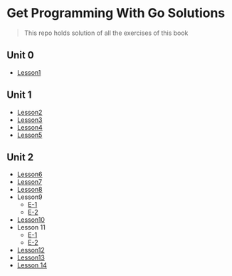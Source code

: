 # Get Programming With Go Solutions
> This repo holds solution of all the exercises of this book

## Unit 0
- [Lesson1](/Unit0/main.go)

## Unit 1
- [Lesson2](/Unit1/Lesson2/main.go)
- [Lesson3](/Unit1/Lesson3/main.go)
- [Lesson4](/Unit1/Lesson4/main.go)
- [Lesson5](/Unit1/Lesson5/main.go)

## Unit 2
- [Lesson6](/Unit2/Lesson6/main.go)
- [Lesson7](/Unit2/Lesson7/main.go)
- [Lesson8](/Unit2/Lesson8/main.go)
- Lesson9 
    - [E-1](Unit2/Lesson9/E1/caesar.go)
    - [E-2](Unit2/Lesson9/E2/international.go)
- [Lesson10](Unit2/Lesson10/main.go)
- Lesson 11
    - [E-1](Unit2/Lesson11/E1/decipher.go)
    - [E-2](Unit2/Lesson11/E2/cipher.go)
- [Lesson12](Unit3/Lesson12/functions.go)
- [Lesson13](Unit3/Lesson13/methods.go)
- [Lesson 14](Unit3/Lesson14/calibrate.go)
